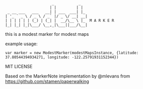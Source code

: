                          _           _    
                        | |         | |   
     _ __ ___   ___   __| | ___  ___| |_  
    | '_ ` _ \ / _ \ / _` |/ _ \/ __| __| 
    | | | | | | (_) | (_| |  __/\__ \ |_  M A R K E R
    |_| |_| |_|\___/ \__,_|\___||___/\__| 
                                          
                                          
                                          
this is a modest marker for modest maps

example usage:

    var marker = new ModestMarker(modestMapsInstance, {latitude: 37.80544394934271, longitude: -122.25791931152344})

MIT LICENSE

Based on the MarkerNote implementation by @mlevans from https://github.com/stamen/paperwalking